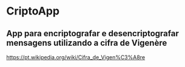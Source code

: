 # CriptoApp

## App para encriptografar e desencriptografar mensagens utilizando a cifra de Vigenère

https://pt.wikipedia.org/wiki/Cifra_de_Vigen%C3%A8re




